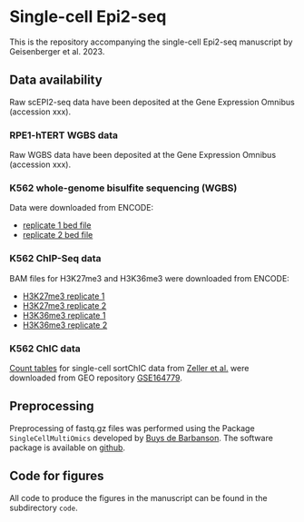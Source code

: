 # Single-cell Epi2-seq

This is the repository accompanying the single-cell Epi2-seq manuscript by Geisenberger et al. 2023. 


## Data availability
Raw scEPI2-seq data have been deposited at the Gene Expression Omnibus (accession xxx). 

### RPE1-hTERT WGBS data
Raw WGBS data have been deposited at the Gene Expression Omnibus (accession xxx).  

### K562 whole-genome bisulfite sequencing (WGBS)
Data were downloaded from ENCODE:
* [replicate 1 bed file](https://www.encodeproject.org/files/ENCFF867JRG/@@download/ENCFF867JRG.bed.gz)
* [replicate 2 bed file](https://www.encodeproject.org/files/ENCFF721JMB/@@download/ENCFF721JMB.bed.gz)

### K562 ChIP-Seq data
BAM files for H3K27me3 and H3K36me3 were downloaded from ENCODE:
* [H3K27me3 replicate 1](https://www.encodeproject.org/files/ENCFF190OWE/@@download/ENCFF190OWE.bam)
* [H3K27me3 replicate 2](https://www.encodeproject.org/files/ENCFF692KQZ/@@download/ENCFF692KQZ.bam)
* [H3K36me3 replicate 1](https://www.encodeproject.org/files/ENCFF639PLN/@@download/ENCFF639PLN.bam)
* [H3K36me3 replicate 2](https://www.encodeproject.org/files/ENCFF673KBG/@@download/ENCFF673KBG.bam)

### K562 ChIC data
[Count tables](https://www.ncbi.nlm.nih.gov/geo/download/?acc=GSE164779&format=file&file=GSE164779%5Fmetadata%5FK562%5Fk9me3%2Etxt%2Egz) for single-cell sortChIC data from [Zeller et al.](https://www.nature.com/articles/s41588-022-01260-3) were downloaded from GEO repository [GSE164779](https://www.ncbi.nlm.nih.gov/geo/query/acc.cgi?acc=GSE164779).

## Preprocessing 
Preprocessing of fastq.gz files was performed using the Package `SingleCellMultiOmics` developed by [Buys de Barbanson](https://github.com/BuysDB). The software package is available on [github](https://github.com/BuysDB/SingleCellMultiOmics).

## Code for figures
All code to produce the figures in the manuscript can be found in the subdirectory `code`.
